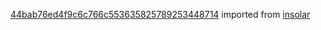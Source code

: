 [44bab76ed4f9c6c766c553635825789253448714](https://github.com/insolar/insolar/commit/44bab76ed4f9c6c766c553635825789253448714) imported from [insolar](https://github.com/insolar/insolar)
